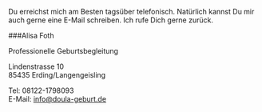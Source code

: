 <p class="app-page-abstract">Du erreichst mich am Besten tagsüber telefonisch. Natürlich kannst Du mir auch gerne eine E-Mail schreiben. Ich rufe Dich gerne zurück.</p>

###Alisa Foth

Professionelle Geburtsbegleitung

Lindenstrasse 10<br>
85435 Erding/Langengeisling

Tel:    08122-1798093<br>
E-Mail: info@doula-geburt.de 
